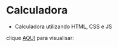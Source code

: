 # Calculadora

- Calculadora utilizando HTML, CSS e JS

clique [AQUI](https://flaviogp.github.io/exercicio-calculadora/) para visualisar:
